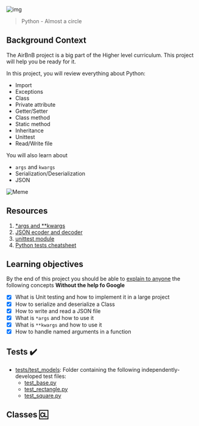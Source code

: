 ![img](https://assets.imaginablefutures.com/media/images/ALX_Logo.max-200x150.png)

> Python - Almost a circle

## Background Context

The AirBnB project is a big part of the Higher level curriculum. This project will help you be ready for it.

In this project, you will review everything about Python:

- Import
- Exceptions
- Class
- Private attribute
- Getter/Setter
- Class method
- Static method
- Inheritance
- Unittest
- Read/Write file

You will also learn about

- `args` and `kwargs`
- Serialization/Deserialization
- JSON

![Meme](https://media2.giphy.com/media/unQ3IJU2RG7DO/200w.webp?cid=ecf05e47vwvnanfaua5wktd4b2fknxalp7wtxh6peo7mok14&rid=200w.webp&ct=g)

## Resources

1. [\*args and \*\*kwargs](https://yasoob.me/2013/08/04/args-and-kwargs-in-python-explained/)
2. [JSON ecoder and decoder](https://docs.python.org/3/library/json.html)
3. [unittest module](https://docs.python.org/3.4/library/unittest.html#module-unittest)
4. [Python tests cheatsheet](https://www.pythonsheets.com/notes/python-tests.html)

## Learning objectives

By the end of this project you should be able to [explain to anyone](https://fs.blog/feynman-learning-technique/) the following concepts **Without the help fo Google**

- [x] What is Unit testing and how to implement it in a large project
- [x] How to serialize and deserialize a Class
- [x] How to write and read a JSON file
- [x] What is `*args` and how to use it
- [x] What is `**kwargs` and how to use it
- [x] How to handle named arguments in a function

## Tests :heavy_check_mark:

- [tests/test_models](./tests/test_models): Folder containing the following
  independently-developed test files:
  - [test_base.py](./tests/test_models/test_base.py)
  - [test_rectangle.py](./tests/test_models/test_rectangle.py)
  - [test_square.py](./tests/test_models/test_square.py)

## Classes :cl:
